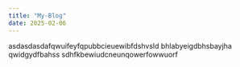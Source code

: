 ```yaml
---
title: "My-Blog"
date: 2025-02-06
---
```


asdasdasdafqwuifeyfqpubbcieuewibfdshvsld
bhlabyeigdbhsbayjha
qwidgydfbahss
sdhfkbewiudcneunqowerfowwuorf
